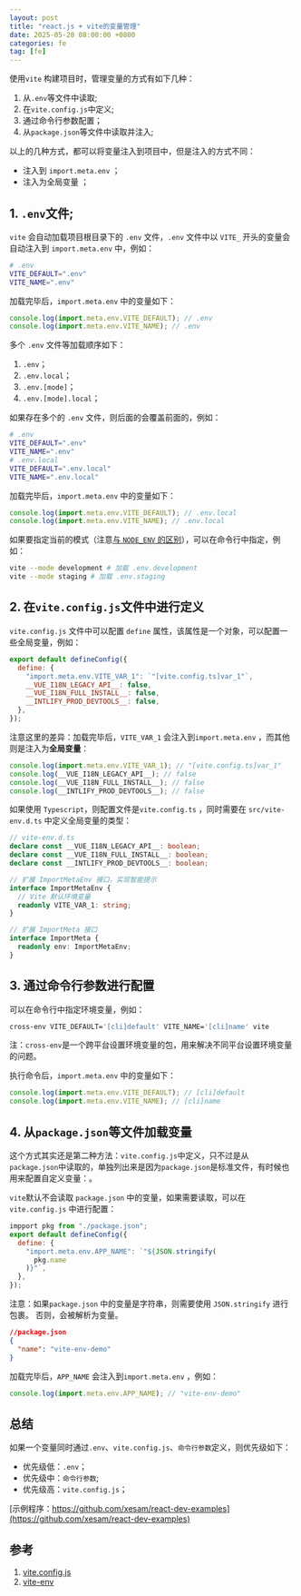 ```yaml
---
layout: post
title: "react.js + vite的变量管理"
date: 2025-05-20 08:00:00 +0800
categories: fe
tag: [fe]
---
```


使用`vite` 构建项目时，管理变量的方式有如下几种：

1. 从`.env`等文件中读取;
2. 在`vite.config.js`中定义;
3. 通过命令行参数配置；
4. 从`package.json`等文件中读取并注入;

<!-- more -->

以上的几种方式，都可以将变量注入到项目中，但是注入的方式不同：

- 注入到 `import.meta.env` ；
- 注入为全局变量 ；

## 1. `.env`文件;

`vite` 会自动加载项目根目录下的 `.env` 文件，`.env` 文件中以 `VITE_` 开头的变量会自动注入到 `import.meta.env` 中，例如：

```bash
# .env
VITE_DEFAULT=".env"
VITE_NAME=".env"
```

加载完毕后，`import.meta.env` 中的变量如下：

```js
console.log(import.meta.env.VITE_DEFAULT); // .env
console.log(import.meta.env.VITE_NAME); // .env
```

多个 `.env` 文件等加载顺序如下：

1. `.env`；
2. `.env.local`；
3. `.env.[mode]`；
4. `.env.[mode].local`；

如果存在多个的 `.env` 文件，则后面的会覆盖前面的，例如：

```bash
# .env
VITE_DEFAULT=".env"
VITE_NAME=".env"
# .env.local
VITE_DEFAULT=".env.local"
VITE_NAME=".env.local"
```

加载完毕后，`import.meta.env` 中的变量如下：

```js
console.log(import.meta.env.VITE_DEFAULT); // .env.local
console.log(import.meta.env.VITE_NAME); // .env.local
```

如果要指定当前的模式（注意[与 `NODE_ENV` 的区别](https://vite.dev/guide/env-and-mode.html#node-env-and-modes)），可以在命令行中指定，例如：

```bash
vite --mode development # 加载 .env.development
vite --mode staging # 加载 .env.staging
```

## 2. 在`vite.config.js`文件中进行定义

`vite.config.js` 文件中可以配置 `define` 属性，该属性是一个对象，可以配置一些全局变量，例如：

```js
export default defineConfig({
  define: {
    "import.meta.env.VITE_VAR_1": `"[vite.config.ts]var_1"`,
    __VUE_I18N_LEGACY_API__: false,
    __VUE_I18N_FULL_INSTALL__: false,
    __INTLIFY_PROD_DEVTOOLS__: false,
  },
});
```

注意这里的差异：加载完毕后，`VITE_VAR_1` 会注入到`import.meta.env` ，而其他则是注入为**全局变量**：

```js
console.log(import.meta.env.VITE_VAR_1); // "[vite.config.ts]var_1"
console.log(__VUE_I18N_LEGACY_API__); // false
console.log(__VUE_I18N_FULL_INSTALL__); // false
console.log(__INTLIFY_PROD_DEVTOOLS__); // false
```

如果使用 `Typescript`，则配置文件是`vite.config.ts` ，同时需要在 `src/vite-env.d.ts` 中定义全局变量的类型：

```ts
// vite-env.d.ts
declare const __VUE_I18N_LEGACY_API__: boolean;
declare const __VUE_I18N_FULL_INSTALL__: boolean;
declare const __INTLIFY_PROD_DEVTOOLS__: boolean;

// 扩展 ImportMetaEnv 接口，实现智能提示
interface ImportMetaEnv {
  // Vite 默认环境变量
  readonly VITE_VAR_1: string;
}

// 扩展 ImportMeta 接口
interface ImportMeta {
  readonly env: ImportMetaEnv;
}
```

## 3. 通过命令行参数进行配置

可以在命令行中指定环境变量，例如：

```bash
cross-env VITE_DEFAULT='[cli]default' VITE_NAME='[cli]name' vite
```

注：`cross-env`是一个跨平台设置环境变量的包，用来解决不同平台设置环境变量的问题。

执行命令后，`import.meta.env` 中的变量如下：

```js
console.log(import.meta.env.VITE_DEFAULT); // [cli]default
console.log(import.meta.env.VITE_NAME); // [cli]name
```

## 4. 从`package.json`等文件加载变量

这个方式其实还是第二种方法：`vite.config.js`中定义，只不过是从`package.json`中读取的，单独列出来是因为`package.json`是标准文件，有时候也用来配置自定义变量：。

`vite`默认不会读取 `package.json` 中的变量，如果需要读取，可以在 `vite.config.js` 中进行配置：

```js
impport pkg from "./package.json";
export default defineConfig({
  define: {
    "import.meta.env.APP_NAME": `"${JSON.stringify(
      pkg.name
    )}"`,
  },
});
```

注意：如果`package.json` 中的变量是字符串，则需要使用 `JSON.stringify` 进行包裹。 否则，会被解析为变量。

```json
//package.json
{
  "name": "vite-env-demo"
}
```

加载完毕后，`APP_NAME` 会注入到`import.meta.env` ，例如：

```js
console.log(import.meta.env.APP_NAME); // "vite-env-demo"
```

## 总结

如果一个变量同时通过`.env`、`vite.config.js`、`命令行参数`定义，则优先级如下：

- 优先级低：`.env`；
- 优先级中：`命令行参数`;
- 优先级高：`vite.config.js`；

[示例程序：https://github.com/xesam/react-dev-examples](https://github.com/xesam/react-dev-examples)

## 参考

1. [vite.config.js](https://vitejs.dev/config/)
2. [vite-env](https://vitejs.dev/guide/env-and-mode.html)
